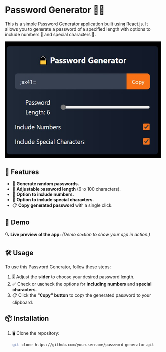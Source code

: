  # Password Generator 🔐✨

This is a simple Password Generator application built using React.js. It allows you to generate a password of a specified length with options to include numbers 🔢 and special characters 🔣.

<img src="img.jpg" />

## 🚀 Features

- 🔑 **Generate random passwords.**
- 🔄 **Adjustable password length** (6 to 100 characters).
- 🔢 **Option to include numbers.**
- 🔣 **Option to include special characters.**
- 📋 **Copy generated password** with a single click.

## 🎯 Demo

🔍 **Live preview of the app:** *(Demo section to show your app in action.)*

## 🛠️ Usage

To use this Password Generator, follow these steps:

1. 🎚️ Adjust the **slider** to choose your desired password length.
2. ✅ Check or uncheck the options for **including numbers** and **special characters**.
3. 📋 Click the **"Copy" button** to copy the generated password to your clipboard.

## 📦 Installation

1. 🖥️ Clone the repository:
   ```bash
   git clone https://github.com/yourusername/password-generator.git
